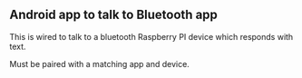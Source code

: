 ## Android app to talk to Bluetooth app

This is wired to talk to a bluetooth Raspberry PI device which
responds with text.

Must be paired with a matching app and device.

